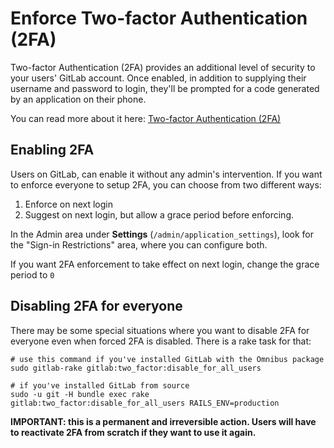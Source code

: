 # Enforce Two-factor Authentication (2FA)

Two-factor Authentication (2FA) provides an additional level of security to your
users' GitLab account. Once enabled, in addition to supplying their username and
password to login, they'll be prompted for a code generated by an application on
their phone.

You can read more about it here:
[Two-factor Authentication (2FA)](doc/profile/two_factor_authentication.md)

## Enabling 2FA

Users on GitLab, can enable it without any admin's intervention. If you want to
enforce everyone to setup 2FA, you can choose from two different ways:

 1. Enforce on next login
 2. Suggest on next login, but allow a grace period before enforcing.

In the Admin area under **Settings** (`/admin/application_settings`), look for
the "Sign-in Restrictions" area, where you can configure both.

If you want 2FA enforcement to take effect on next login, change the grace
period to `0`

## Disabling 2FA for everyone

There may be some special situations where you want to disable 2FA for everyone
even when forced 2FA is disabled. There is a rake task for that:

```
# use this command if you've installed GitLab with the Omnibus package
sudo gitlab-rake gitlab:two_factor:disable_for_all_users

# if you've installed GitLab from source
sudo -u git -H bundle exec rake gitlab:two_factor:disable_for_all_users RAILS_ENV=production
```

**IMPORTANT: this is a permanent and irreversible action. Users will have to reactivate 2FA from scratch if they want to use it again.**
